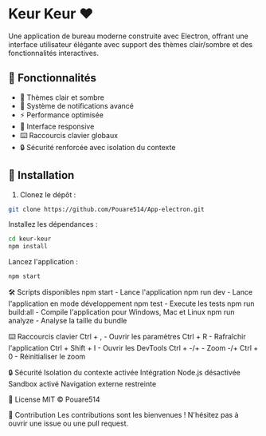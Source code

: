 # Keur Keur ❤️

Une application de bureau moderne construite avec Electron, offrant une interface utilisateur élégante avec support des thèmes clair/sombre et des fonctionnalités interactives.

## 🌟 Fonctionnalités

- 🎨 Thèmes clair et sombre
- 🔔 Système de notifications avancé
- ⚡ Performance optimisée
- 📱 Interface responsive
- ⌨️ Raccourcis clavier globaux
- 🔒 Sécurité renforcée avec isolation du contexte

## 🚀 Installation

1. Clonez le dépôt :
```bash
git clone https://github.com/Pouare514/App-electron.git
```

Installez les dépendances :
```bash
cd keur-keur
npm install
```

Lancez l'application :
```bash
npm start
```

🛠️ Scripts disponibles
npm start - Lance l'application
npm run dev - Lance l'application en mode développement
npm test - Execute les tests
npm run build:all - Compile l'application pour Windows, Mac et Linux
npm run analyze - Analyse la taille du bundle

⌨️ Raccourcis clavier
Ctrl + , - Ouvrir les paramètres
Ctrl + R - Rafraîchir l'application
Ctrl + Shift + I - Ouvrir les DevTools
Ctrl + -/+ - Zoom -/+
Ctrl + 0 - Réinitialiser le zoom

🔒 Sécurité
Isolation du contexte activée
Intégration Node.js désactivée
Sandbox activé
Navigation externe restreinte

📝 License
MIT © Pouare514

🤝 Contribution
Les contributions sont les bienvenues ! N'hésitez pas à ouvrir une issue ou une pull request.
